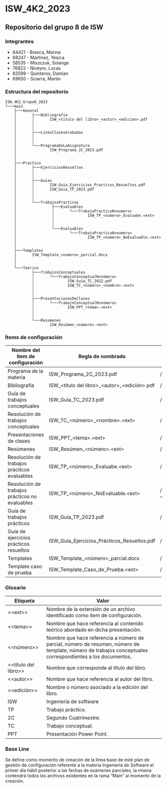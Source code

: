 # ISW_4K2_2023
## Repositorio del grupo 8 de ISW

### Integrantes
- 84421 - Brasca, Marina
- 68247 - Martinez, Yesica
- 58535 - Miszczuk, Solange 
- 76822 - Niveyro, Lucas
- 82599 - Quinteros, Damian
- 69650 - Sciarra, Martin


### Estructura del repositorio 
```
ISW_4K2_Grupo8_2023
└───main
    ├───General
    │       ├───Bibliografia
    │       │       ISW_<titulo del libro>_<autor>_<edicion>.pdf
    │       │
    │       │
    │       ├───LinksClasesGrabadas
    │       │
    │       │
    │       └───ProgramaDeLaAsignatura
    │               ISW_Programa_2C_2023.pdf
    │       
    │       
    ├───Practico
    │       ├───EjerciciosResueltos
    │       │
    │       │
    │       ├───Guias
    │       │       ISW_Guia_Ejercicios_Practicos_Resueltos.pdf
    │       │       ISW_Guia_TP_2023.pdf
    │       │
    │       │
    │       └───TrabajosPracticos
    │                ├───Evaluables
    │                │       └───TrabajoPracticoN<numero>
    │                │               ISW_TP_<numero>_Evaluabe.<ext> 
    │                │       
    │                │       
    │                └───Evaluables
    │                        └───TrabajoPracticoN<numero>
    │                                ISW_TP_<numero>_NoEvaluable.<ext> 
    │                       
    │                       
    ├───Templates
    │       ISW_Template_<numero>_parcial.docx
    │       
    │
    └───Teórico
            ├───TrabajosConceptuales
            │       └───TrabajoConceptualN<número>
            │               ISW_Guía_TC_2022.pdf
            │               ISW_TC_<número>_<nombre>.<ext> 
            │
            │
            ├───PresentacionesDeClases
            │       └───TrabajoConceptualN<número>
            │               ISW_PPT_<tema>.<ext> 
            │
            │
            └───Resumenes
                    ISW_Resúmen_<número>.<ext> 

```

### Ítems de configuración 

| Nombre del ítem de configuración  		| Regla de nombrado                          	| Ubicación física              				|
|-----------------------------------------------|-----------------------------------------------|---------------------------------------------------------------|
| Programa de la materia            		| ISW_Programa_2C_2023.pdf               	| /General/ProgramaDeLaAsignatura/ISW_Programa_2C_2023.pdf	|
| Bibliografía                           	| ISW_<título del libro>\_<autor\>_\<edición\>.pdf  | /General/Bibliografia/ISW_<título del libro>\_<autor\>_\<edición\>.pdf     |
| Guía de trabajos conceptuales         	| ISW_Guía_TC_2023.pdf                          | /Teorico/TrabajosConceptuales/ISW_Guía_TC_2023.pdf            |
| Resolución de trabajos conceptuales       	| ISW_TC_\<número\>_\<nombre\>.\<ext\>                 | /Teorico/TrabajosConceptuales/ISW_TC_\<número\>_\<nombre\>.\<ext\>   |
| Presentaciones de clases        		| ISW_PPT_\<tema\>.\<ext\>                           | /Teorico/PresentacionesDeClases /UnidadN<numero>/ISW_PPT_\<tema\>.\<ext\>         |
| Resúmenes                                	| ISW_Resúmen_\<número\>.\<ext\>               	| /Teorico/Resúmenes/ISW_R esúmen_\<número\>.\<ext\>         	|
| Resolución de trabajos prácticos evaluables   | ISW_TP_\<número\>_Evaluabe.\<ext\>         	| /Practico/TrabajosPrácticos/Evaluables/TrabajoPracticoN<numero>/ISW_TP_\<número\>_Evaluabe.\<ext\>         |
| Resolución de trabajos prácticos no evaluables        | ISW_TP_\<número\>_NoEvaluable.\<ext\>      | /Practico/TrabajosPrácticos/NoEvaluables/TrabajoPracticoN<numero>/ISW_TP\_\<número\>_No_Evaluable.\<ext\>    |
| Guía de trabajos prácticos			| ISW_Guía_TP_2023.pdf                        	| /Practico/Guías/ISW_Guía_TP_2023.pdf  			|
| Guía de ejercicios prácticos resueltos	| ISW_Guía_Ejercicios_Prácticos_Resueltos.pdf   | /Practico/Guías/ISW_Guía_Ejercicio s_Prácticos_Resueltos.pdf	|
| Templates                                     | ISW_Template_\<número\>_parcial.docx            | /Templates/ISW_Template_\<número\>_parcial.docx		|
| Template caso de prueba            	 	| ISW_Template_Caso_de_Prueba.\<ext\>     	    	| /Templates/ISW_Template_C aso_de_Prueba.\<ext\> 			|


### Glosario

| Etiqueta		| Valor                          										| 
|-----------------------|---------------------------------------------------------------------------------------------------------------|
| <\<ext\>>		| Nombre de la extensión de un archivo identificado como ítem de configuración.    	        		| 
| <\<tema\>>      	| Nombre que hace referencia al contenido teórico abordado en dicha presentación.                               | 	        
| <\<número\>>		| Nombre que hace referencia a número de parcial, número de resumen, número de template, número de trabajos conceptuales correspondientes a los documentos.     |
| <<título del libro>>	| Nombre que corresponde al título del libro.                                             			|
| <\<autor\>>		| Nombre que hace referencia al autor del libro.                                                                |              			
| <<edición>>	        | Nombre o número asociado a la edición del libro.                                              		|
| ISW		        | Ingeniería de software    				                        				| 
| TP      	        | Trabajo práctico.  	                                                                                        |
| 2C		        | Segundo Cuatrimestre.                                                                           		|
| TC	                | Trabajo conceptual.                                                                      			|
| PPT	        	| Presentación Power Point.                                                                                     |           

	
### Base Line
Se define como momento de creación de la línea base de este plan de gestión de configuración referente a la materia Ingeniería de Software el primer día hábil posterior a las fechas de exámenes parciales, la misma contendrá todos los archivos existentes en la rama “Main” al momento de la creación.